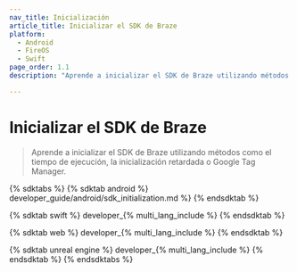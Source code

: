 ```yaml
---
nav_title: Inicialización
article_title: Inicializar el SDK de Braze
platform: 
  - Android
  - FireOS
  - Swift
page_order: 1.1
description: "Aprende a inicializar el SDK de Braze utilizando métodos como la inicialización en tiempo de ejecución, la inicialización diferida o Google Tag Manager."

---
```


# Inicializar el SDK de Braze

> Aprende a inicializar el SDK de Braze utilizando métodos como el tiempo de ejecución, la inicialización retardada o Google Tag Manager.

{% sdktabs %}
{% sdktab android %}
 developer_guide/android/sdk_initialization.md %}
{% endsdktab %}

{% sdktab swift %}
 developer_{% multi_lang_include %}
{% endsdktab %}

{% sdktab web %}
 developer_{% multi_lang_include %}
{% endsdktab %}

{% sdktab unreal engine %}
 developer_{% multi_lang_include %}
{% endsdktab %}
{% endsdktabs %}

